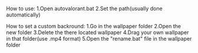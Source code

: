 How to use:
1.Open autovalorant.bat
2.Set the path(usually done automatically)

How to set a custom backround:
1.Go in the wallpaper folder 
2.Open the new folder
3.Delete the there located wallpaper
4.Drag your own wallpaper in that folder(use .mp4 format)
5.Open the "rename.bat" file in the wallpaper folder